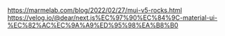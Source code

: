 https://marmelab.com/blog/2022/02/27/mui-v5-rocks.html
https://velog.io/@dear/next.js%EC%97%90%EC%84%9C-material-ui-%EC%82%AC%EC%9A%A9%ED%95%98%EA%B8%B0
